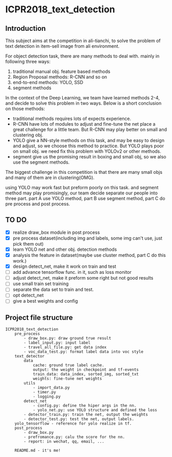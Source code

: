 # ICPR2018_text_detection

## Introduction
This subject aims at the competition in ali-tianchi, to solve the problem of text detection in item-sell image from ali environment.

For object detection task, there are many methods to deal with. mainly in following three ways:

1. traditional manual obj. feature based methods
2. Region Proposal methods: R-CNN and so on
3. end-to-end methods: YOLO, SSD 
4. segment methods

In the context of the Deep Learning, we team have learned methods 2-4, and decide to solve this problem in two ways. Below is a short conclusion on those methods:

- traditional methods requires lots of expects experience. 
- R-CNN have lots of modules to adjust and fine-tune the net place a great challenge for a little team. But R-CNN may play better on small and clustering obj.
- YOLO give a NN-style methods on this task, and may be easy to design and adjust, so we choose this method to practice. But YOLO plays poor on small obj. we need fix this problem with YOLOv2 or other methods.
- segment give us the promising result in boxing and small obj, so we also use the segment methods.

The biggest challenge in this competition is that there are many small objs and many of them are in clustering(OMG).

using YOLO may work fast but preform poorly on this task. and segment method may play promisingly, our team decide separate our people into three part. part A use YOLO method, part B use segment method, part C do pre process and post process.

## TO DO
- [x] realize draw_box module in post process
- [x] pre process dataset(including img and labels, some img can't use, just pick them out)
- [x] learn YOLO net and other obj. detection methods
- [x] analysis the feature in dataset(maybe use cluster method, part C do this work.) 
- [x] design detect_net, make it work on train and test
- [ ] add advance tensorflow func. in it, such as loss monitor
- [ ] adjust detect_net, make it preform some right but not good results
- [ ] use small train set training
- [ ] separate the data set to train and test.
- [ ] opt detect_net
- [ ] give a best weights and config

## Project file structure

```
ICPR2018_text_detection
	pre_process
		- draw_box.py: draw ground true result
		- label_input.py: input label 
		- travel_all_file.py: get data index
		- voc_data_test.py: format label data into voc style
	text_detector
		data
			cache: ground true label cache.
			output: the weight in checkpoint and tf-events
			train_data: data_index, sorted_img, sorted_txt
			weights: fine-tune net weights
		utils
			- import_data.py
			- timer.py
			- logging.py
		detect_net
			- config.py: define the hiper args in the nn.
			- yolo_net.py: use YOLO structure and defined the loss
		- detector_train.py: train the net, output the weights
		- detector_test.py: test the net, output labels.
	yolo_tensorflow - reference for yolo realize in tf.
	post_process
		- draw_box.py
		- prefromance.py: calu the score for the nn.
		- report: in wechat, qq, email, ...
		
	README.md - it's me!
```

